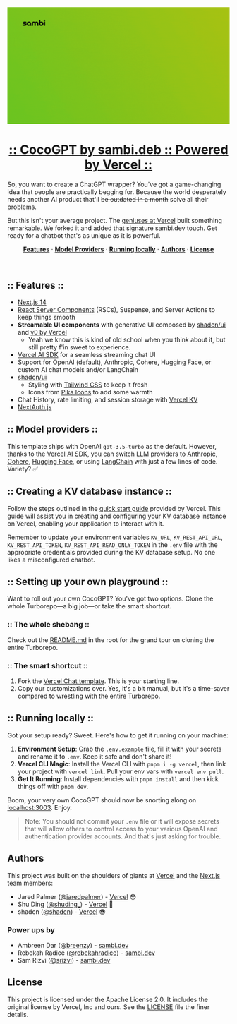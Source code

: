 <a href="https://coco.sambi.dev/">
  <img alt="Next.js 14 and App Router-ready AI chatbot." src="../coco/src/app/opengraph-image.gif">
  <h1 align="center">:: CocoGPT by sambi.deb :: Powered by Vercel ::</h1>
</a>

So, you want to create a ChatGPT wrapper? You've got a game-changing idea that people are practically begging for. Because the world desperately needs another AI product that'll ~~be outdated in a month~~ solve all their problems.

But this isn't your average project. The [geniuses at Vercel](https://vercel.com) built something remarkable. We forked it and added that signature sambi.dev touch. Get ready for a chatbot that's as unique as it is powerful.

<p align="center">
  <a href="#features"><strong>Features</strong></a> ·
  <a href="#model-providers"><strong>Model Providers</strong></a> ·
  <a href="#running-locally"><strong>Running locally</strong></a> ·
  <a href="#authors"><strong>Authors</strong></a> ·
  <a href="#license"><strong>License</strong></a>
</p>
<br/>

## :: Features ::

- [Next.js 14](https://nextjs.org)
- [React Server Components](https://nextjs.org/docs/app/building-your-application/rendering/server-components) (RSCs), Suspense, and Server Actions to keep things smooth
- **Streamable UI components** with generative UI composed by [shadcn/ui](https://ui.shadcn.com) and [v0 by Vercel](https://v0.dev)
  - Yeah we know this is kind of old school when you think about it, but still pretty f'in sweet to experience.
- [Vercel AI SDK](https://sdk.vercel.ai/docs) for a seamless streaming chat UI
- Support for OpenAI (default), Anthropic, Cohere, Hugging Face, or custom AI chat models and/or LangChain
- [shadcn/ui](https://ui.shadcn.com)
  - Styling with [Tailwind CSS](https://tailwindcss.com) to keep it fresh
  - Icons from [Pika Icons](https://pikaicons.com/) to add some warmth
- Chat History, rate limiting, and session storage with [Vercel KV](https://vercel.com/storage/kv)
- [NextAuth.js](https://github.com/nextauthjs/next-auth)

## :: Model providers ::

This template ships with OpenAI `gpt-3.5-turbo` as the default. However, thanks to the [Vercel AI SDK](https://sdk.vercel.ai/docs), you can switch LLM providers to [Anthropic](https://anthropic.com), [Cohere](https://cohere.com/), [Hugging Face](https://huggingface.co), or using [LangChain](https://js.langchain.com) with just a few lines of code. Variety? ✅

## :: Creating a KV database instance ::

Follow the steps outlined in the [quick start guide](https://vercel.com/docs/storage/vercel-kv/quickstart#create-a-kv-database) provided by Vercel. This guide will assist you in creating and configuring your KV database instance on Vercel, enabling your application to interact with it.

Remember to update your environment variables `KV_URL`, `KV_REST_API_URL`, `KV_REST_API_TOKEN`, `KV_REST_API_READ_ONLY_TOKEN` in the `.env` file with the appropriate credentials provided during the KV database setup. No one likes a misconfigured chatbot.

## :: Setting up your own playground ::

Want to roll out your own CocoGPT? You've got two options. Clone the whole Turborepo—a big job—or take the smart shortcut.

### :: The whole shebang ::

Check out the [README.md](/README.md) in the root for the grand tour on cloning the entire Turborepo.

### :: The smart shortcut ::

1. Fork the [Vercel Chat template](https://github.com/vercel/ai-chatbot). This is your starting line.
2. Copy our customizations over. Yes, it's a bit manual, but it's a time-saver compared to wrestling with the entire Turborepo.

## :: Running locally ::

Got your setup ready? Sweet. Here's how to get it running on your machine:

1. **Environment Setup**: Grab the `.env.example` file, fill it with your secrets and rename it to `.env`. Keep it safe and don't share it!
2. **Vercel CLI Magic**: Install the Vercel CLI with `pnpm i -g vercel`, then link your project with `vercel link`. Pull your env vars with `vercel env pull`.
3. **Get It Running**: Install dependencies with `pnpm install` and then kick things off with `pnpm dev`.

Boom, your very own CocoGPT should now be snorting along on [localhost:3003](http://localhost:3003/). Enjoy.

> Note: You should not commit your `.env` file or it will expose secrets that will allow others to control access to your various OpenAI and authentication provider accounts. And that's just asking for trouble.

## Authors

This project was built on the shoulders of giants at [Vercel](https://vercel.com) and the [Next.js](https://nextjs.org) team members:

- Jared Palmer ([@jaredpalmer](https://twitter.com/jaredpalmer)) - [Vercel](https://vercel.com) 😳
- Shu Ding ([@shuding\_](https://twitter.com/shuding_)) - [Vercel](https://vercel.com) 🤩
- shadcn ([@shadcn](https://twitter.com/shadcn)) - [Vercel](https://vercel.com) 😎

### Power ups by

- Ambreen Dar ([@breenzy](https://twitter.com/breenzy)) - [sambi.dev](https://sambi.dev)
- Rebekah Radice ([@rebekahradice](https://twitter.com/rebekahradice)) - [sambi.dev](https://sambi.dev)
- Sam Rizvi ([@srizvi](https://github.com/srizvi)) - [sambi.dev](https://sambi.dev)

## License

This project is licensed under the Apache License 2.0. It includes the original license by Vercel, Inc and ours. See the [LICENSE](LICENSE) file the finer details.
